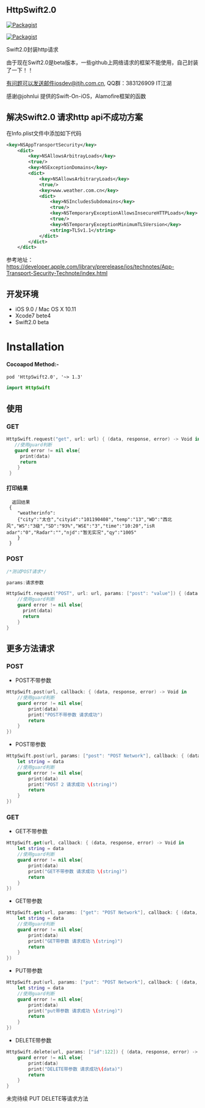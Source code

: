 ## HttpSwift2.0

[![Packagist](https://img.shields.io/packagist/l/doctrine/orm.svg)](https://github.com/itjhDev/HttpSwift2.0/blob/master/LICENSE)

[![Packagist](https://img.shields.io/badge/Language-swift2-blue.svg)](https://developer.apple.com/swift/)


Swift2.0封装http请求

由于现在Swift2.0是beta版本，一些github上网络请求的框架不能使用，自己封装了一下！！

有问题可以发送邮件iosdev@itjh.com.cn, QQ群：383126909 IT江湖

感谢@johnlui 提供的Swift-On-iOS，Alamofire框架的函数

## 解决Swift2.0 请求http api不成功方案

在Info.plist文件中添加如下代码

```xml
<key>NSAppTransportSecurity</key>
	<dict>
		<key>NSAllowsArbitrayLoads</key>
		<true/>
		<key>NSExceptionDomains</key>
		<dict>
			<key>NSAllowsArbitraryLoads</key>
			<true/>
			<key>www.weather.com.cn</key>
			<dict>
				<key>NSIncludesSubdomains</key>
				<true/>
				<key>NSTemporaryExceptionAllowsInsecureHTTPLoads</key>
				<true/>
				<key>NSTemporaryExceptionMinimumTLSVersion</key>
				<string>TLSv1.1</string>
			</dict>
		</dict>
	</dict>
```
参考地址：https://developer.apple.com/library/prerelease/ios/technotes/App-Transport-Security-Technote/index.html 


## 开发环境
- iOS 9.0 / Mac OS X 10.11
- Xcode7 bete4 
- Swift2.0 beta

Installation
==========================
#### Cocoapod Method:-

`pod 'HttpSwift2.0', '~> 1.3'`


```swift
import HttpSwift
```

## 使用

### GET

```swift
HttpSwift.request("get", url: url) { (data, response, error) -> Void in
   //使用guard判断
   guard error != nil else{
     print(data)
     return
    }
 }
```
#### 打印结果
```shell
  返回结果
 {
    "weatherinfo":
    {"city":"太仓","cityid":"101190408","temp":"13","WD":"西北风","WS":"3级","SD":"93%","WSE":"3","time":"10:20","isR        adar":"0","Radar":"","njd":"暂无实况","qy":"1005"
    }
 }
```
### POST

```swift
/*测试POST请求*/ 

params:请求参数 

HttpSwift.request("POST", url: url, params: ["post": "value"]) { (data, response, error) -> Void in
    //使用guard判断
    guard error != nil else{
      print(data) 
      return
    }
}
```
## 更多方法请求

### POST

- POST不带参数
```swift
HttpSwift.post(url, callback: { (data, response, error) -> Void in
    //使用guard判断
    guard error != nil else{
        print(data)
        print("POST不带参数 请求成功")
        return
    }
})
```
- POST带参数
```swift
HttpSwift.post(url, params: ["post": "POST Network"], callback: { (data, response, error) -> Void in
    let string = data
    //使用guard判断
    guard error != nil else{
        print(data)
        print("POST 2 请求成功 \(string)")
        return
    }
})
```
### GET
- GET不带参数
```swift
HttpSwift.get(url, callback: { (data, response, error) -> Void in
    let string = data
    //使用guard判断
    guard error != nil else{
        print(data)
        print("GET不带参数 请求成功 \(string)")
        return
    }
})
```
- GET带参数
```swift
HttpSwift.get(url, params: ["get": "POST Network"], callback: { (data, response, error) -> Void in
    let string = data
    //使用guard判断
    guard error != nil else{
        print(data)
        print("GET带参数 请求成功 \(string)")
        return
    }
})
```

- PUT带参数
```swift
HttpSwift.put(url, params: ["put": "POST Network"], callback: { (data, response, error) -> Void in
    let string = data
    //使用guard判断
    guard error != nil else{
        print(data)
        print("put带参数 请求成功 \(string)")
        return
    }
})
```

- DELETE带参数
```swift
HttpSwift.delete(url, params: ["id":122]) { (data, response, error) -> Void in
    guard error != nil else{
        print(data)
        print("DELETE带参数 请求成功\(data)")
        return
    }
}
```


未完待续 PUT DELETE等请求方法

